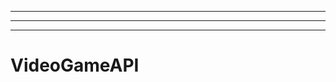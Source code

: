 ------------------------------------
----------------------------------------------------------------------------------------------------
-------------------------------------------------------
# VideoGameAPI
